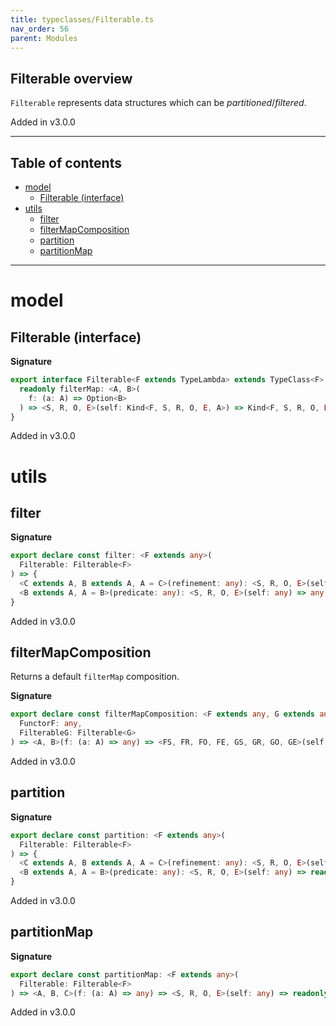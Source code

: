 ```yaml
---
title: typeclasses/Filterable.ts
nav_order: 56
parent: Modules
---
```


## Filterable overview

`Filterable` represents data structures which can be _partitioned_/_filtered_.

Added in v3.0.0

---

<h2 class="text-delta">Table of contents</h2>

- [model](#model)
  - [Filterable (interface)](#filterable-interface)
- [utils](#utils)
  - [filter](#filter)
  - [filterMapComposition](#filtermapcomposition)
  - [partition](#partition)
  - [partitionMap](#partitionmap)

---

# model

## Filterable (interface)

**Signature**

```ts
export interface Filterable<F extends TypeLambda> extends TypeClass<F> {
  readonly filterMap: <A, B>(
    f: (a: A) => Option<B>
  ) => <S, R, O, E>(self: Kind<F, S, R, O, E, A>) => Kind<F, S, R, O, E, B>
}
```

Added in v3.0.0

# utils

## filter

**Signature**

```ts
export declare const filter: <F extends any>(
  Filterable: Filterable<F>
) => {
  <C extends A, B extends A, A = C>(refinement: any): <S, R, O, E>(self: any) => any
  <B extends A, A = B>(predicate: any): <S, R, O, E>(self: any) => any
}
```

Added in v3.0.0

## filterMapComposition

Returns a default `filterMap` composition.

**Signature**

```ts
export declare const filterMapComposition: <F extends any, G extends any>(
  FunctorF: any,
  FilterableG: Filterable<G>
) => <A, B>(f: (a: A) => any) => <FS, FR, FO, FE, GS, GR, GO, GE>(self: any) => any
```

Added in v3.0.0

## partition

**Signature**

```ts
export declare const partition: <F extends any>(
  Filterable: Filterable<F>
) => {
  <C extends A, B extends A, A = C>(refinement: any): <S, R, O, E>(self: any) => readonly [any, any]
  <B extends A, A = B>(predicate: any): <S, R, O, E>(self: any) => readonly [any, any]
}
```

Added in v3.0.0

## partitionMap

**Signature**

```ts
export declare const partitionMap: <F extends any>(
  Filterable: Filterable<F>
) => <A, B, C>(f: (a: A) => any) => <S, R, O, E>(self: any) => readonly [any, any]
```

Added in v3.0.0
